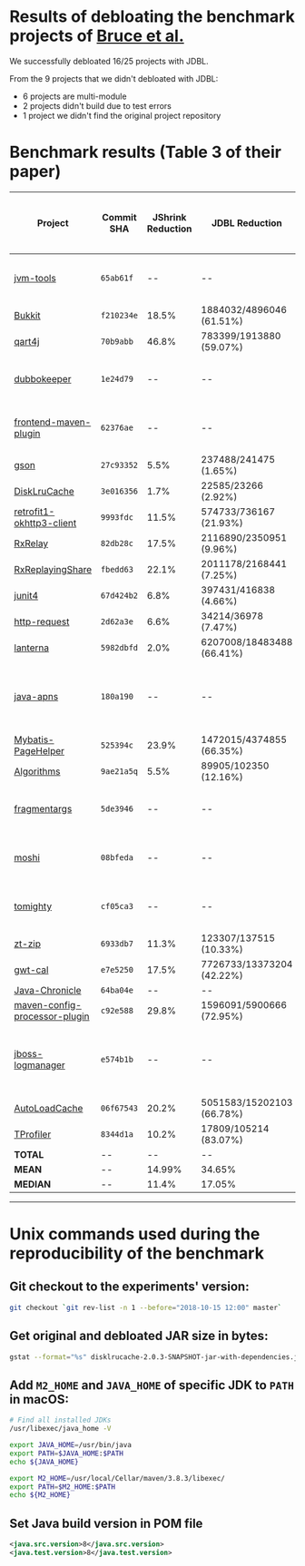 # Results of debloating the benchmark projects of [Bruce et al.](https://dl.acm.org/doi/pdf/10.1145/3368089.3409738) 

We successfully debloated 16/25 projects with JDBL.

From the 9 projects that we didn't debloated with JDBL:
- 6 projects are multi-module 
- 2 projects didn't build due to test errors
- 1 project we didn't find the original project repository

# Benchmark results (Table 3 of their paper)

| **Project**                                                                                | **Commit SHA** | **JShrink Reduction** | **JDBL Reduction**        | **JShrink Test Failures** | **JDBL Test Failures** | **JDBL Execution Time (s)** | **Compile Scope Dependencies** | **JDBL Removed Classes** | **JDBL Removed Methods in Used Classes** | **JDBL Debloating Result**                          |
|--------------------------------------------------------------------------------------------|----------------|-----------------------|---------------------------|---------------------------|------------------------|-----------------------------|--------------------------------|--------------------------|------------------------------------------|-----------------------------------------------------|
| [jvm-tools](https://github.com/aragozin/jvm-tools)                                         | `65ab61f`      | --                    | --                        | --                        | --                     | --                          | --                             | --                       | --                                       | This project is multi-module                        |
| [Bukkit](https://github.com/Bukkit/Bukkit)                                                 | `f210234e`     | 18.5%                 | 1884032/4896046 (61.51%)  | 0                         | 0                      | 143.583                     | 7                              | 2042                     | 940                                      | Success                                             |                                                                                                                               |
| [qart4j](https://github.com/dieforfree/qart4j)                                             | `70b9abb`      | 46.8%                 | 783399/1913880 (59.07%)   | 0                         | 0                      | 72.97                       | 6                              | 698                      | 0                                        | Success                                             |
| [dubbokeeper](https://github.com/dubboclub/dubbokeeper)                                    | `1e24d79`      | --                    | --                        | --                        | --                     | --                          | --                             | --                       | --                                       | This project is multi-module                        |
| [frontend-maven-plugin](https://github.com/eirslett/frontend-maven-plugin)                 | `62376ae`      | --                    | --                        | --                        | --                     | --                          | --                             | --                       | --                                       | This project is multi-module                        |
| [gson](https://github.com/google/gson)                                                     | `27c93352`     | 5.5%                  | 237488/241475 (1.65%)     | 0                         | 0                      | 63.172                      | 0                              | 3                        | 48                                       | Success                                             |
| [DiskLruCache](https://github.com/JakeWharton/DiskLruCache)                                | `3e016356`     | 1.7%                  | 22585/23266 (2.92%)       | 0                         | 0                      | 66.237                      | 4                              | 132                      | 472                                      | Success                                             |
| [retrofit1-okhttp3-client](https://github.com/JakeWharton/retrofit1-okhttp3-client)        | `9993fdc`      | 11.5%                 | 574733/736167 (21.93%)    | 0                         | 0                      | 77.848                      | 0                              | 0                        | 2                                        | Success                                             |
| [RxRelay](https://github.com/JakeWharton/RxRelay)                                          | `82db28c`      | 17.5%                 | 2116890/2350951 (9.96%)   | 0                         | 0                      | 109.266                     | 2                              | 162                      | 833                                      | Success                                             |
| [RxReplayingShare](https://github.com/JakeWharton/RxReplayingShare)                        | `fbedd63`      | 22.1%                 | 2011178/2168441 (7.25%)   | 0                         | 0                      | 95.089                      | 2                              | 118                      | 686                                      | Success                                             |
| [junit4](https://github.com/junit-team/junit4)                                             | `67d424b2`     | 6.8%                  | 397431/416838 (4.66%)     | 13                        | 0                      | 80.802                      | 1                              | 28                       | 83                                       | Success                                             |
| [http-request](https://github.com/kevinsawicki/http-request)                               | `2d62a3e`      | 6.6%                  | 34214/36978 (7.47%)       | 0                         | 0                      | 63.425                      | 0                              | 2                        | 7                                        | Success                                             |
| [lanterna](https://github.com/mabe02/lanterna)                                             | `5982dbfd`     | 2.0%                  | 6207008/18483488 (66.41%) | 0                         | 0                      | 365.703                     | 1                              | 5933                     | 32                                       | Success                                             |
| [java-apns](https://github.com/notnoop/java-apns)                                          | `180a190`      | --                    | --                        | --                        | --                     | --                          | --                             | --                       | --                                       | Unable to build original project due to test errors |
| [Mybatis-PageHelper](https://github.com/pagehelper/Mybatis-PageHelper)                     | `525394c`      | 23.9%                 | 1472015/4374855 (66.35%)  | 55                        | 0                      | 128.552                     | 3                              | 1948                     | 605                                      | Success                                             |
| [Algorithms](https://github.com/pedrovgs/Algorithms)                                       | `9ae21a5q`     | 5.5%                  | 89905/102350 (12.16%)     | 0                         | 0                      | 56.274                      | 0                              | 698                      | 0                                        | Success                                             |
| [fragmentargs](https://github.com/sockeqwe/fragmentargs)                                   | `5de3946`      | --                    | --                        | --                        | --                     | --                          | --                             | --                       | --                                       | This project is multi-module                        |
| [moshi](https://github.com/square/moshi)                                                   | `08bfeda`      | --                    | --                        | 0                         | --                     | --                          | --                             | --                       | --                                       | This project is multi-module                        |
| [tomighty](https://github.com/tomighty/tomighty)                                           | `cf05ca3`      | --                    | --                        | 0                         | --                     | --                          | --                             | --                       | --                                       | This project is multi-module                        |
| [zt-zip](https://github.com/zeroturnaround/zt-zip)                                         | `6933db7`      | 11.3%                 | 123307/137515 (10.33%)    | 0                         | 0                      | 60.147                      | 1                              | 11                       | 82                                       | Success                                             |
| [gwt-cal](https://github.com/bradrydzewski/gwt-cal)                                        | `e7e5250`      | 17.5%                 | 7726733/13373204 (42.22%) | 0                         | 0                      | 293.167                     | 4                              | 3437                     | 41                                       | Success                                             |
| [Java-Chronicle](https://github.com/peter-lawrey/Java-Chronicle)                           | `64ba04e`      | --                    | --                        | --                        | --                     | --                          | --                             | --                       | --                                       | Success                                             |
| [maven-config-processor-plugin](https://github.com/lehphyro/maven-config-processor-plugin) | `c92e588`      | 29.8%                 | 1596091/5900666 (72.95%)  | 0                         | 0                      | 612.322                     | 29                             | 2529                     | 422                                      | Success                                             |
| [jboss-logmanager](https://github.com/jboss-logging/jboss-logmanager.git)                  | `e574b1b`      | --                    | --                        | --                        | --                     | --                          | --                             | --                       | --                                       | Unable to build original project due to test errors |
| [AutoLoadCache](https://github.com/qiujiayu/AutoLoadCache)                                 | `06f67543`     | 20.2%                 | 5051583/15202103 (66.78%) | 9                         | 0                      | 347.831                     | 2                              | 5714                     | 65                                       | Success                                             |
| [TProfiler](https://github.com/alibaba/TProfiler)                                          | `8344d1a`      | 10.2%                 | 17809/105214 (83.07%)     | 0                         | 0                      | 56.865                      | 1                              | 49                       | 13                                       | Success                                             |
| **TOTAL**                                                                                  | --             | --                    | --                        | 77                        | 0                      | 2400.086                    | 59                             | 20067                    | 4290                                     | --                                                  |
| **MEAN**                                                                                   | --             | 14.99%                | 34.65%                    | --                        | --                     | 150.00                      | --                             | --                       | --                                       | --                                                  |
| **MEDIAN**                                                                                 | --             | 11.4%                 | 17.05%                    | --                        | --                     | 79.32                       | --                             | --                       | --                                       | --                                                  |


---

# Unix commands used during the reproducibility of the benchmark

## Git checkout to the experiments' version:

```bash
git checkout `git rev-list -n 1 --before="2018-10-15 12:00" master`
```

## Get original and debloated JAR size in bytes:

```bash
gstat --format="%s" disklrucache-2.0.3-SNAPSHOT-jar-with-dependencies.jar
```

## Add `M2_HOME` and `JAVA_HOME` of specific JDK to `PATH` in macOS:

```bash
# Find all installed JDKs
/usr/libexec/java_home -V

export JAVA_HOME=/usr/bin/java
export PATH=$JAVA_HOME:$PATH
echo ${JAVA_HOME}

export M2_HOME=/usr/local/Cellar/maven/3.8.3/libexec/
export PATH=$M2_HOME:$PATH
echo ${M2_HOME}
```

## Set Java build version in POM file

```xml
<java.src.version>8</java.src.version>
<java.test.version>8</java.test.version>
```



















